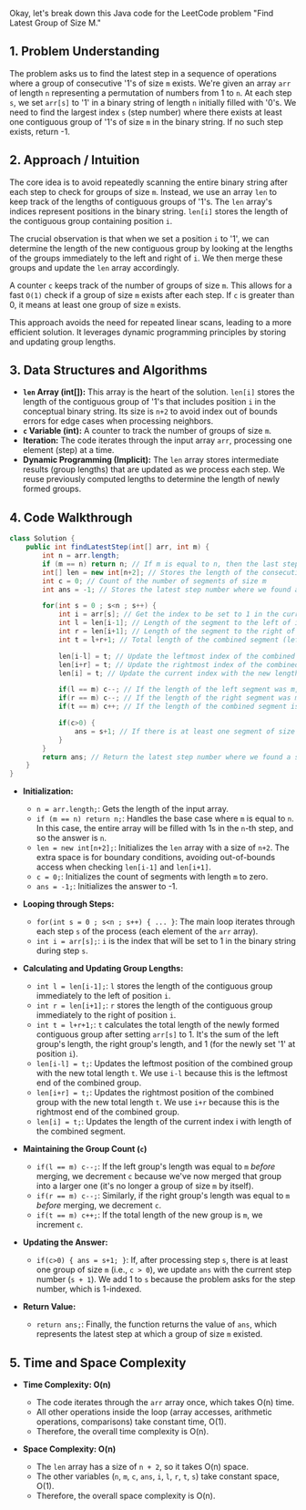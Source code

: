 Okay, let's break down this Java code for the LeetCode problem "Find Latest Group of Size M."

## 1. Problem Understanding

The problem asks us to find the latest step in a sequence of operations where a group of consecutive '1's of size `m` exists.  We're given an array `arr` of length `n` representing a permutation of numbers from 1 to `n`.  At each step `s`, we set `arr[s]` to '1' in a binary string of length `n` initially filled with '0's. We need to find the largest index `s` (step number) where there exists at least one contiguous group of '1's of size `m` in the binary string. If no such step exists, return -1.

## 2. Approach / Intuition

The core idea is to avoid repeatedly scanning the entire binary string after each step to check for groups of size `m`. Instead, we use an array `len` to keep track of the lengths of contiguous groups of '1's. The `len` array's indices represent positions in the binary string. `len[i]` stores the length of the contiguous group containing position `i`.

The crucial observation is that when we set a position `i` to '1', we can determine the length of the new contiguous group by looking at the lengths of the groups immediately to the left and right of `i`. We then merge these groups and update the `len` array accordingly.

A counter `c` keeps track of the number of groups of size `m`. This allows for a fast `O(1)` check if a group of size `m` exists after each step. If `c` is greater than 0, it means at least one group of size `m` exists.

This approach avoids the need for repeated linear scans, leading to a more efficient solution.  It leverages dynamic programming principles by storing and updating group lengths.

## 3. Data Structures and Algorithms

*   **`len` Array (int[]):**  This array is the heart of the solution.  `len[i]` stores the length of the contiguous group of '1's that includes position `i` in the conceptual binary string. Its size is `n+2` to avoid index out of bounds errors for edge cases when processing neighbors.
*   **`c` Variable (int):**  A counter to track the number of groups of size `m`.
*   **Iteration:** The code iterates through the input array `arr`, processing one element (step) at a time.
*   **Dynamic Programming (Implicit):**  The `len` array stores intermediate results (group lengths) that are updated as we process each step. We reuse previously computed lengths to determine the length of newly formed groups.

## 4. Code Walkthrough

```java
class Solution {
    public int findLatestStep(int[] arr, int m) {
        int n = arr.length;
        if (m == n) return n; // If m is equal to n, then the last step is when all the positions are set to 1
        int[] len = new int[n+2]; // Stores the length of the consecutive 1's sequence to which an index belongs
        int c = 0; // Count of the number of segments of size m
        int ans = -1; // Stores the latest step number where we found a segment of size m

        for(int s = 0 ; s<n ; s++) {
            int i = arr[s]; // Get the index to be set to 1 in the current step
            int l = len[i-1]; // Length of the segment to the left of index i
            int r = len[i+1]; // Length of the segment to the right of index i
            int t = l+r+1; // Total length of the combined segment (left + right + current index)

            len[i-l] = t; // Update the leftmost index of the combined segment with the new length
            len[i+r] = t; // Update the rightmost index of the combined segment with the new length
            len[i] = t; // Update the current index with the new length

            if(l == m) c--; // If the length of the left segment was m, decrement the count
            if(r == m) c--; // If the length of the right segment was m, decrement the count
            if(t == m) c++; // If the length of the combined segment is m, increment the count

            if(c>0) {
                ans = s+1; // If there is at least one segment of size m, update the answer with the current step number
            }
        }
        return ans; // Return the latest step number where we found a segment of size m
    }
}
```

*   **Initialization:**
    *   `n = arr.length;`:  Gets the length of the input array.
    *   `if (m == n) return n;`:  Handles the base case where `m` is equal to `n`. In this case, the entire array will be filled with 1s in the `n`-th step, and so the answer is `n`.
    *   `len = new int[n+2];`: Initializes the `len` array with a size of `n+2`.  The extra space is for boundary conditions, avoiding out-of-bounds access when checking `len[i-1]` and `len[i+1]`.
    *   `c = 0;`: Initializes the count of segments with length `m` to zero.
    *   `ans = -1;`: Initializes the answer to -1.

*   **Looping through Steps:**
    *   `for(int s = 0 ; s<n ; s++) { ... }`:  The main loop iterates through each step `s` of the process (each element of the `arr` array).
    *   `int i = arr[s];`:  `i` is the index that will be set to 1 in the binary string during step `s`.

*   **Calculating and Updating Group Lengths:**
    *   `int l = len[i-1];`:  `l` stores the length of the contiguous group immediately to the left of position `i`.
    *   `int r = len[i+1];`:  `r` stores the length of the contiguous group immediately to the right of position `i`.
    *   `int t = l+r+1;`:  `t` calculates the total length of the newly formed contiguous group after setting `arr[s]` to 1. It's the sum of the left group's length, the right group's length, and 1 (for the newly set '1' at position `i`).
    *   `len[i-l] = t;`:  Updates the leftmost position of the combined group with the new total length `t`. We use `i-l` because this is the leftmost end of the combined group.
    *   `len[i+r] = t;`:  Updates the rightmost position of the combined group with the new total length `t`. We use `i+r` because this is the rightmost end of the combined group.
    *   `len[i] = t;`: Updates the length of the current index i with length of the combined segment.

*   **Maintaining the Group Count (`c`)**
    *   `if(l == m) c--;`: If the left group's length was equal to `m` *before* merging, we decrement `c` because we've now merged that group into a larger one (it's no longer a group of size `m` by itself).
    *   `if(r == m) c--;`: Similarly, if the right group's length was equal to `m` *before* merging, we decrement `c`.
    *   `if(t == m) c++;`: If the total length of the new group is `m`, we increment `c`.

*   **Updating the Answer:**
    *   `if(c>0) { ans = s+1; }`: If, after processing step `s`, there is at least one group of size `m` (i.e., `c > 0`), we update `ans` with the current step number (`s + 1`).  We add 1 to `s` because the problem asks for the step number, which is 1-indexed.

*   **Return Value:**
    *   `return ans;`: Finally, the function returns the value of `ans`, which represents the latest step at which a group of size `m` existed.

## 5. Time and Space Complexity

*   **Time Complexity: O(n)**
    *   The code iterates through the `arr` array once, which takes O(n) time.
    *   All other operations inside the loop (array accesses, arithmetic operations, comparisons) take constant time, O(1).
    *   Therefore, the overall time complexity is O(n).

*   **Space Complexity: O(n)**
    *   The `len` array has a size of `n + 2`, so it takes O(n) space.
    *   The other variables (`n`, `m`, `c`, `ans`, `i`, `l`, `r`, `t`, `s`) take constant space, O(1).
    *   Therefore, the overall space complexity is O(n).
